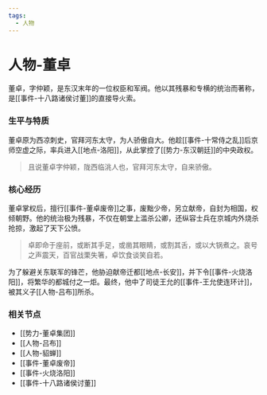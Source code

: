 ```yaml
---
tags:
  - 人物
---
```

# 人物-董卓

董卓，字仲颖，是东汉末年的一位权臣和军阀。他以其残暴和专横的统治而著称，是[[事件-十八路诸侯讨董]]的直接导火索。

### 生平与特质

董卓原为西凉刺史，官拜河东太守，为人骄傲自大。他趁[[事件-十常侍之乱]]后京师空虚之际，率兵进入[[地点-洛阳]]，从此掌控了[[势力-东汉朝廷]]的中央政权。

> 且说董卓字仲颖，陇西临洮人也，官拜河东太守，自来骄傲。

### 核心经历

董卓掌权后，擅行[[事件-董卓废帝]]之事，废黜少帝，另立献帝，自封为相国，权倾朝野。他的统治极为残暴，不仅在朝堂上滥杀公卿，还纵容士兵在京城内外烧杀抢掠，激起了天下公愤。

> 卓即命于座前，或断其手足，或凿其眼睛，或割其舌，或以大锅煮之。哀号之声震天，百官战栗失箸，卓饮食谈笑自若。

为了躲避关东联军的锋芒，他胁迫献帝迁都[[地点-长安]]，并下令[[事件-火烧洛阳]]，将繁华的都城付之一炬。最终，他中了司徒王允的[[事件-王允使连环计]]，被其义子[[人物-吕布]]所杀。

### 相关节点
- [[势力-董卓集团]]
- [[人物-吕布]]
- [[人物-貂蝉]]
- [[事件-董卓废帝]]
- [[事件-火烧洛阳]]
- [[事件-十八路诸侯讨董]]
